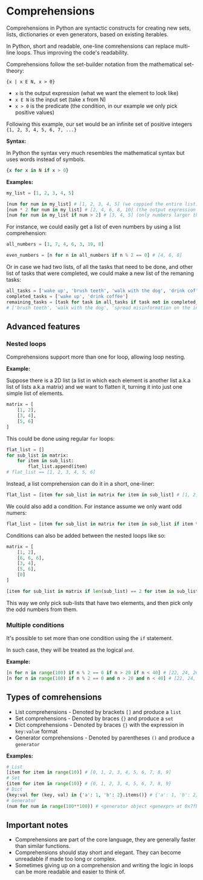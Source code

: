 # Comprehensions

Comprehensions in Python are syntactic constructs for creating new sets, lists, dictionaries or even generators,
based on existing iterables.

In Python, short and readable, one-line comrehensions can replace multi-line loops.
Thus improving the code's readability.

Comprehensions follow the set-builder notation from the mathematical set-theory:

```
{x | x E N, x > 0}
```

- `x` is the output expression (what we want the element to look like)
- `x E N` is the input set (take x from N)
- `x > 0` is the predicate (the condition, in our example we only pick positive values)

Following this example, our set would be an infinite set of positive integers `{1, 2, 3, 4, 5, 6, 7, ...}`

**Syntax:**

In Python the syntax very much resembles the mathematical syntax but uses words instead of symbols.

```python
{x for x in N if x > 0}
```

**Examples:**

```python
my_list = [1, 2, 3, 4, 5]

[num for num in my_list] # [1, 2, 3, 4, 5] (we coppied the entire list)
[num * 2 for num in my_list] # [2, 4, 6, 8, 10] (the output expression is num*2, thus every item was multiplied)
[num for num in my_list if num > 2] # [3, 4, 5] (only numbers larger than 2 were picked)
```

For instance, we could easily get a list of even numbers by using a list comprehension:
```python
all_numbers = [1, 7, 4, 6, 3, 19, 8]

even_numbers = [n for n in all_numbers if n % 2 == 0] # [4, 6, 8]
```

Or in case we had two lists, of all the tasks that need to be done, and other list of tasks that were completed,
we could make a new list of the remaning tasks:

```python
all_tasks = ['wake up', 'brush teeth', 'walk with the dog', 'drink coffee', 'spread misinformation on the internet']
completed_tasks = ['wake up', 'drink coffee']
remaining_tasks = [task for task in all_tasks if task not in completed_tasks]
# ['brush teeth', 'walk with the dog', 'spread misinformation on the internet']
```

## Advanced features

### Nested loops

Comprehensions support more than one for loop, allowing loop nesting.

**Example:**

Suppose there is a 2D list (a list in which each element is another list a.k.a list of lists a.k.a matrix)
and we want to flatten it, turning it into just one simple list of elements.

```python
matrix = [
    [1, 2],
    [3, 4],
    [5, 6]
]
```

This could be done using regular `for` loops:
```python
flat_list = []
for sub_list in matrix:
    for item in sub_list:
        flat_list.append(item)
# flat_list == [1, 2, 3, 4, 5, 6]
```

Instead, a list comprehension can do it in a short, one-liner:
```python
flat_list = [item for sub_list in matrix for item in sub_list] # [1, 2, 3, 4, 5, 6]
```

We could also add a condition. For instance assume we only want odd numers:
```python
flat_list = [item for sub_list in matrix for item in sub_list if item % 2 != 0] # [1, 3, 5]
```

Conditions can also be added between the nested loops like so:
```python
matrix = [ 
    [1, 2], 
    [6, 6, 6], 
    [3, 4], 
    [5, 6], 
    [0] 
]

[item for sub_list in matrix if len(sub_list) == 2 for item in sub_list if item % 2 != 0] # [1, 3, 5]
```

This way we only pick sub-lists that have two elements, and then pick only the odd numbers from them.

### Multiple conditions

It's possible to set more than one condition using the `if` statement.

In such case, they will be treated as the logical `and`.

**Example:**

```python
[n for n in range(100) if n % 2 == 0 if n > 20 if n < 40] # [22, 24, 26, 28, 30, 32, 34, 36, 38]
[n for n in range(100) if n % 2 == 0 and n > 20 and n < 40] # [22, 24, 26, 28, 30, 32, 34, 36, 38]
```

## Types of comrehensions

- List comprehensions - Denoted by brackets `[]` and produce a `list`
- Set comprehensions - Denoted by braces `{}` and produce a `set`
- Dict comprehensions - Denoted by braces `{}` with the expression in `key:value` format
- Generator comprehensions - Denoted by parentheses `()` and produce a `generator`

**Examples:**

```python
# List
[item for item in range(10)] # [0, 1, 2, 3, 4, 5, 6, 7, 8, 9]
# Set
{item for item in range(10)} # {0, 1, 2, 3, 4, 5, 6, 7, 8, 9}
# Dict
{key:val for (key, val) in {'a': 1, 'b': 2}.items()} # {'a': 1, 'b': 2}
# Generator
(num for num in range(100**100)) # <generator object <genexpr> at 0x7fbc686c34a0>
```

## Important notes

- Comprehensions are part of the core language, they are generally faster than similar functions.
- Comprehensions should stay short and elegant. They can become unreadable if made too long or complex.
- Sometimes giving up on a comprehension and writing the logic in loops can be more readable and easier to think of.